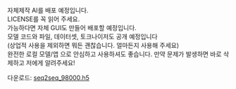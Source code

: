 자체제작 AI를 배포 예정입니다.                                                                                     
LICENSE를 꼭 읽어 주세요.                                                                                         
가능하다면 자체 GUI도 만들어 배포할 예정입니다.                                                                     
모델 코드와 파일, 데이터셋, 토크나이저도 공개 예정입니다                                                             
(상업적 사용을 제외하면 뭐든 괜찮습니다. 얼마든지 사용해 주세요)                                                     
완전한 로컬 모델/앱 으로 안심하고 사용하셔도 좋습니다. 만약 문제가 발생하면 바로 삭제하고 저에게 알려주세요!

다운로드:
[seq2seq_98000.h5](https://drive.google.com/file/d/13jwVJKOXsGiRwoMHI9dASlYEUsulsxs_/view?usp=drive_link)
